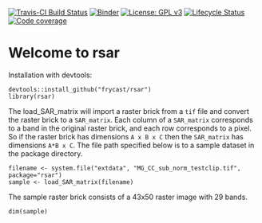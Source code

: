 [![Travis-CI Build Status](https://travis-ci.org/frycast/rsar.svg?branch=master)](https://travis-ci.org/frycast/rsar) 
[![Binder](https://mybinder.org/badge_logo.svg)](https://mybinder.org/v2/gh/frycast/rsar/master?urlpath=rstudio) 
[![License: GPL v3](https://img.shields.io/badge/License-GPLv3-blue.svg)](https://www.gnu.org/licenses/gpl-3.0) 
[![Lifecycle Status](https://img.shields.io/badge/lifecycle-experimental-red.svg)](https://www.tidyverse.org/lifecycle/)
[![Code coverage](https://codecov.io/gh/frycast/rsar/branch/master/graph/badge.svg)](https://codecov.io/github/frycast/rsar?branch=master)

# Welcome to rsar

Installation with devtools:
```{r}
devtools::install_github("frycast/rsar")
library(rsar)
```

The load_SAR_matrix will import a raster brick from a `tif` file and
convert the raster brick to a `SAR_matrix`. Each column of a `SAR_matrix` 
corresponds to a band in the original raster brick, and each row 
corresponds to a pixel. So if the raster brick has dimensions `A x B x C`
then the `SAR_matrix` has dimensions `A*B x C`.
The file path specified below is to a sample dataset in the package directory.
```{r}
filename <- system.file("extdata", "MG_CC_sub_norm_testclip.tif", package="rsar")
sample <- load_SAR_matrix(filename)
```

The sample raster brick consists of a 43x50 raster image with 29 bands.
```{r}
dim(sample)
```


